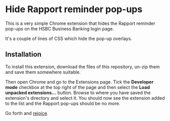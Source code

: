 # Hide Rapport reminder pop-ups
This is a very simple Chrome extension that hides the Rapport reminder pop-ups on the HSBC Business Banking login page.

It's a couple of lines of CSS which hide the pop-up overlays.

## Installation
To install this extension, download the files of this repository, un-zip them and save them somewhere suitable.

Then open Chrome and go to the Extensions page. Tick the **Developer mode** checkbox at the top right of the page and then select the **Load unpacked extensions...** button. Browse to where you have saved the extension's directory and select it. You should now see the extension added to the list and the Rapport pop-ups should be no more.

Go forth and [rejoice](http://replygif.net/i/675.gif).


